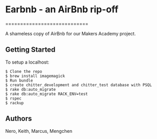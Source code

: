 # Earbnb - an AirBnb rip-off
============================

A shameless copy of AirBnb for our Makers Academy project.

## Getting Started

To setup a localhost:
```
$ Clone the repo
$ brew install imagemagick
$ Run bundle
$ create chitter_development and chitter_test database with PSQL
$ rake db:auto_migrate
$ rake db:auto_migrate RACK_ENV=test
$ rspec
$ rackup
```

## Authors

Nero, Keith, Marcus, Mengchen
